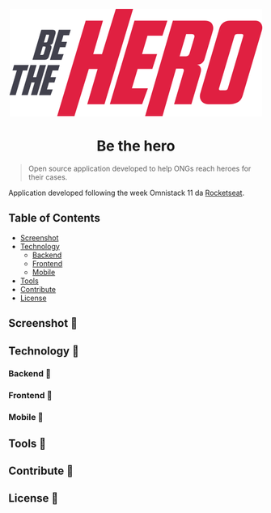<p align="center">
  <a href="https://www.gatsbyjs.org">
    <img src="frontend/src/assets/logo.svg" alt="Be the hero" />
  </a>
</p>
<h1 align="center">
  Be the hero
</h1>

> Open source application developed to help ONGs reach heroes for their cases.

Application developed following the week Omnistack 11 da [Rocketseat](https://rocketseat.com.br/).

## Table of Contents

- [Screenshot](#screenshot)
- [Technology](#technology)
  - [Backend](#backend)
  - [Frontend](#frontend)
  - [Mobile](#mobile)
- [Tools](tools)
- [Contribute](contribute)
- [License](license)

## Screenshot :construction:

## Technology :construction:

### Backend :construction:

### Frontend :construction:

### Mobile :construction:

## Tools :construction:

## Contribute :construction:

## License :construction:
